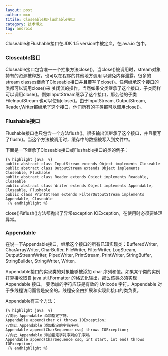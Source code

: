 ```yaml
---
layout: post
author: mxn
titile: Closeable和Flushable接口
category: 技术博文
tag: android
---
```


Closeable和Flushable接口在JDK 1.5 version中被定义，在java.io 包中。

### Closeable接口

Closeable接口包含唯一一个抽象方法close()，当close()被调用时，stream对象持有的资源被释放，也可以在程序的其他地方调用
以避免内存泄露。很多的stream classes继承了Closeable接口并且覆写了close()。任何继承这个接口的类都可以调用close()来
关闭流的操作。当然如果父类继承了这个接口，子类同样可以调用close()。例如InputStream继承了这个接口，那么他的子类FileInputStream
也可以使用close()。由于InputStream, OutputStream, Reader,Writer都继承了这个接口，他们所有的子类都可以调用close()。


### Flushable接口

Flushable接口也只包含一个方法flush()。很多输出流继承了这个接口，并且覆写了flush()。当这个方法被调用时，缓存中的数据被写入到文件中。


下面是一下继承了Closeable接口或Flushable接口的类的例子：

    {% highlight java  %}
    public abstract class InputStream extends Object implements Closeable
    public abstract class OutputStream extends Object implements Closeable, Flushable
    public abstract class Reader extends Object implements Readable, Closeable
    public abstract class Writer extends Object implements Appendable, Closeable, Flushable
    public class PrintStream extends FilterOutputStream implements Appendable, Closeable
     {% endhighlight %}

close()和flush()方法都抛出了异常exception IOException，在使用时必须要处理异常。


### Appendable

在说一下Appendable接口，继承这个接口的所有已知实现类：BufferedWriter, CharArrayWriter, CharBuffer, FileWriter,
FilterWriter, LogStream, OutputStreamWriter, PipedWriter, PrintStream, PrintWriter, StringBuffer,
StringBuilder, StringWriter, Writer。

Appendable接口的实现类的对象能够被添加 char 序列和值。如果某个类的实例打算接收取自 java.util.Formatter 的格式化输出，那么该类必须实现 Appendable 接口。
要添加的字符应该是有效的 Unicode 字符。Appendable 对于多线程访问而言是安全的。线程安全由扩展和实现此接口的类负责。

Appendable有三个方法：

    {% highlight java  %}
    //向此 Appendable 添加指定字符。
    Appendable append(char c) throws IOException;
    //向此 Appendable 添加指定的字符序列。
    Appendable append(CharSequence csq) throws IOException;
    //向此 Appendable 添加指定字符序列的子序列。
    Appendable append(CharSequence csq, int start, int end) throws IOException;
     {% endhighlight %}

